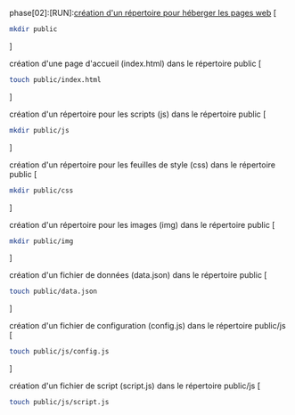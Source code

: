 phase[02]:[RUN]:[création d'un répertoire pour héberger les pages web](/public) [
```bash
mkdir public
```
]

création d'une page d'accueil (index.html) dans le répertoire public [
```bash
touch public/index.html
```
]

création d'un répertoire pour les scripts (js) dans le répertoire public [
```bash
mkdir public/js
```
]

création d'un répertoire pour les feuilles de style (css) dans le répertoire public [
```bash
mkdir public/css
```
]

création d'un répertoire pour les images (img) dans le répertoire public [
```bash
mkdir public/img
```
]

création d'un fichier de données (data.json) dans le répertoire public [
```bash
touch public/data.json
```
]

création d'un fichier de configuration (config.js) dans le répertoire public/js [
```bash
touch public/js/config.js
```
]

création d'un fichier de script (script.js) dans le répertoire public/js [
```bash
touch public/js/script.js
